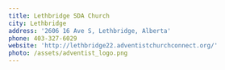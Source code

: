 ```yaml
---
title: Lethbridge SDA Church
city: Lethbridge
address: '2606 16 Ave S, Lethbridge, Alberta'
phone: 403-327-6029
website: 'http://lethbridge22.adventistchurchconnect.org/'
photo: /assets/adventist_logo.png
---
```


